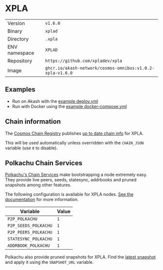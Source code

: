 # XPLA

| | |
|---|---|
|Version|`v1.6.0`|
|Binary|`xplad`|
|Directory|`.xpla`|
|ENV namespace|`XPLAD`|
|Repository|`https://github.com/xpladev/xpla`|
|Image|`ghcr.io/akash-network/cosmos-omnibus:v1.0.2-xpla-v1.6.0`|

## Examples

- Run on Akash with the [example deploy.yml](./deploy.yml)
- Run with Docker using the [example docker-compose.yml](./docker-compose.yml)

## Chain information

The [Cosmos Chain Registry](https://github.com/cosmos/chain-registry) publishes [up to date chain info](https://raw.githubusercontent.com/cosmos/chain-registry/master/xpla/chain.json) for XPLA.

This will be used automatically unless overridden with the `CHAIN_JSON` variable (use `0` to disable).

## Polkachu Chain Services

[Polkachu's Chain Services](https://www.polkachu.com/) make bootstrapping a node extremely easy. They provide live peers, seeds, statesync, addrbooks and pruned snapshots among other features.

The following configuration is available for XPLA nodes. [See the documentation](../README.md#polkachu-services) for more information.

|Variable|Value|
|---|---|
|`P2P_POLKACHU`|`1`|
|`P2P_SEEDS_POLKACHU`|`1`|
|`P2P_PEERS_POLKACHU`|`1`|
|`STATESYNC_POLKACHU`|`1`|
|`ADDRBOOK_POLKACHU`|`1`|

Polkachu also provide pruned snapshots for XPLA. Find the [latest snapshot](https://polkachu.com/tendermint_snapshots/akash) and apply it using the `SNAPSHOT_URL` variable.
